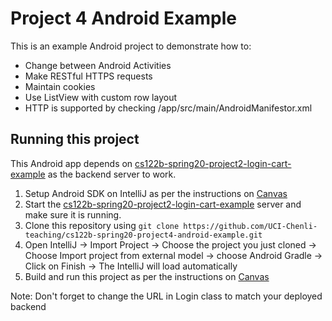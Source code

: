 # Project 4 Android Example

This is an example Android project to demonstrate how to:

- Change between Android Activities
- Make RESTful HTTPS requests
- Maintain cookies
- Use ListView with custom row layout
- HTTP is supported by checking /app/src/main/AndroidManifestor.xml

## Running this project

This Android app depends on [cs122b-spring20-project2-login-cart-example](https://github.com/UCI-Chenli-teaching/cs122b-spring20-project2-login-cart-example) as the backend server to work.

1. Setup Android SDK on IntelliJ as per the instructions on [Canvas](https://canvas.eee.uci.edu/courses/26486/pages/p4-task-2-developing-an-android-app-for-fabflix)
2. Start the [cs122b-spring20-project2-login-cart-example](https://github.com/UCI-Chenli-teaching/cs122b-spring20-project2-login-cart-example) server and make sure it is running.
3. Clone this repository using `git clone https://github.com/UCI-Chenli-teaching/cs122b-spring20-project4-android-example.git`
4. Open IntelliJ -> Import Project -> Choose the project you just cloned -> Choose Import project from external model -> choose Android Gradle -> Click on Finish -> The IntelliJ will load automatically
5. Build and run this project as per the instructions on [Canvas](https://canvas.eee.uci.edu/courses/26486/pages/p4-task-2-developing-an-android-app-for-fabflix)

Note: Don't forget to change the URL in Login class to match your deployed backend
